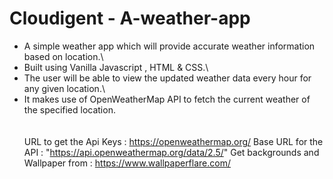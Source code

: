 # Cloudigent - A-weather-app
- A simple weather app which will provide accurate weather information based on location.\
- Built using Vanilla Javascript , HTML & CSS.\
- The user will be able to view the updated weather data every hour for any given location.\
- It makes use of OpenWeatherMap API to fetch the current weather of the specified location.\
\
\
URL to get the Api Keys : https://openweathermap.org/
Base URL for the API :  "https://api.openweathermap.org/data/2.5/"
Get backgrounds and Wallpaper from :  https://www.wallpaperflare.com/
